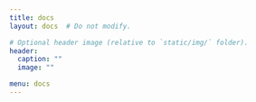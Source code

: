```yaml
---
title: docs
layout: docs  # Do not modify.

# Optional header image (relative to `static/img/` folder).
header:
  caption: ""
  image: ""

menu: docs
---
```


